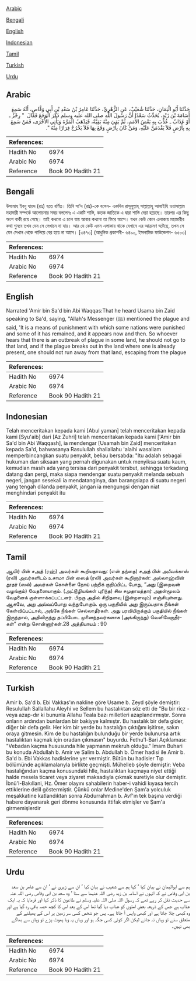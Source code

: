 [Arabic](#arabic)

[Bengali](#bengali)

[English](#english)

[Indonesian](#indonesian)

[Tamil](#tamil)

[Turkish](#turkish)

[Urdu](#urdu)

## Arabic


<div dir="rtl" lang="ar" style={{fontSize:'larger',backgroundColor:'#f8f9fa',padding:20}}>
حَدَّثَنَا أَبُو الْيَمَانِ، حَدَّثَنَا شُعَيْبٌ، عَنِ الزُّهْرِيِّ، حَدَّثَنَا عَامِرُ بْنُ سَعْدِ بْنِ أَبِي وَقَّاصٍ، أَنَّهُ سَمِعَ أُسَامَةَ بْنَ زَيْدٍ، يُحَدِّثُ سَعْدًا أَنَّ رَسُولَ اللَّهِ صلى الله عليه وسلم ذَكَرَ الْوَجَعَ فَقَالَ ‏ "‏ رِجْزٌ ـ أَوْ عَذَابٌ ـ عُذِّبَ بِهِ بَعْضُ الأُمَمِ، ثُمَّ بَقِيَ مِنْهُ بَقِيَّةٌ، فَيَذْهَبُ الْمَرَّةَ وَيَأْتِي الأُخْرَى، فَمَنْ سَمِعَ بِهِ بِأَرْضٍ فَلاَ يَقْدَمَنَّ عَلَيْهِ، وَمَنْ كَانَ بِأَرْضٍ وَقَعَ بِهَا فَلاَ يَخْرُجْ فِرَارًا مِنْهُ ‏"‏‏.‏
</div>
<div style={{backgroundColor:'#f8f9fa',padding:20, marginBottom: 10}}><table> <thead> <tr> <th>References:</th> <th></th> </tr> </thead> <tbody><tr><td>Hadith No</td><td>6974</td></tr><tr><td>Arabic No</td><td>6974</td></tr><tr><td>Reference</td><td>Book 90 Hadith 21</td></tr></tbody></table></div>

## Bengali


<div dir="ltr" lang="bn" style={{fontSize:'larger',backgroundColor:'#f8f9fa',padding:20}}>
উসামাহ ইবনু যায়দ (রাঃ) হতে বর্ণিত। তিনি সা‘দ (রাঃ)-কে বলেন- একদিন রাসূলুল্লাহ্ সাল্লাল্লাহু আলাইহি ওয়াসাল্লাম মহামারী সম্পর্কে আলোচনার সময় বললেনঃ এ একটি শাস্তি, কতক জাতিকে এ দ্বারা শাস্তি দেয়া হয়েছে। তারপর এর কিছু অংশ বাকী রয়ে গেছে। তাই কখনো এ চলে যায় আবার কখনো তা ফিরে আসে। যখন কেউ কোন এলাকায় মহামারীর কথা শুনবে তখন যেন সে সেখানে না যায়। আর যে কেউ এমন এলাকায় থাকে যেখানে এর আক্রমণ ঘটেছে, তখন সে যেন সেখান থেকে পালিয়ে বের হয়ে না আসে। [৩৪৭৩] (আধুনিক প্রকাশনী- ৬৪৯০, ইসলামিক ফাউন্ডেশন- ৬৫০৩)
</div>
<div style={{backgroundColor:'#f8f9fa',padding:20, marginBottom: 10}}><table> <thead> <tr> <th>References:</th> <th></th> </tr> </thead> <tbody><tr><td>Hadith No</td><td>6974</td></tr><tr><td>Arabic No</td><td>6974</td></tr><tr><td>Reference</td><td>Book 90 Hadith 21</td></tr></tbody></table></div>

## English


<div dir="ltr" lang="en" style={{fontSize:'larger',backgroundColor:'#f8f9fa',padding:20}}>
Narrated 'Amir bin Sa'd bin Abi Waqqas:That he heard Usama bin Zaid speaking to Sa'd, saying, "Allah's Messenger (ﷺ) mentioned the plague and said, 'It is a means of punishment with which some nations were punished and some of it has remained, and it appears now and then. So whoever hears that there is an outbreak of plague in some land, he should not go to that land, and if the plague breaks out in the land where one is already present, one should not run away from that land, escaping from the plague
</div>
<div style={{backgroundColor:'#f8f9fa',padding:20, marginBottom: 10}}><table> <thead> <tr> <th>References:</th> <th></th> </tr> </thead> <tbody><tr><td>Hadith No</td><td>6974</td></tr><tr><td>Arabic No</td><td>6974</td></tr><tr><td>Reference</td><td>Book 90 Hadith 21</td></tr></tbody></table></div>

## Indonesian


<div dir="ltr" lang="id" style={{fontSize:'larger',backgroundColor:'#f8f9fa',padding:20}}>
Telah menceritakan kepada kami [Abul yaman] telah menceritakan kepada kami [Syu'aib] dari [Az Zuhri] telah menceritakan kepada kami ['Amir bin Sa'd bin Abi Waqqash], ia mendengar [Usamah bin Zaid] menceritakan kepada Sa'd, bahwasanya Rasulullah shallallahu 'alaihi wasallam memperbincangkan suatu penyakit, beliau bersabda: "Itu adalah sebagai hukuman dan siksaan yang pernah digunakan untuk menyiksa suatu kaum, kemudian masih ada yang tersisa dari penyakit tersbut, sehingga terkadang datang dan pergi, maka siapa mendengar suatu penyakit melanda sebuah negeri, jangan sesekali ia mendatanginya, dan barangsiapa di suatu negeri yang tengah dilanda penyakit, jangan ia mengungsi dengan niat menghindari penyakit itu
</div>
<div style={{backgroundColor:'#f8f9fa',padding:20, marginBottom: 10}}><table> <thead> <tr> <th>References:</th> <th></th> </tr> </thead> <tbody><tr><td>Hadith No</td><td>6974</td></tr><tr><td>Arabic No</td><td>6974</td></tr><tr><td>Reference</td><td>Book 90 Hadith 21</td></tr></tbody></table></div>

## Tamil


<div dir="ltr" lang="ta" style={{fontSize:'larger',backgroundColor:'#f8f9fa',padding:20}}>
ஆமிர் பின் சஅத் (ரஹ்) அவர்கள் கூறியதாவது: (என் தந்தை) சஅத் பின் அபீவக்காஸ் (ரலி) அவர்களிடம் உசாமா பின் ஸைத் (ரலி) அவர்கள் கூறினார்கள்: அல்லாஹ்வின் தூதர் (ஸல்) அவர்கள் கொள்ளை நோய் பற்றிக் குறிப்பிட்ட போது, “அது (இறைவன் வழங்கும்) வேதனையாகும். (அட்டூழியங்கள் புரிந்த) சில சமுதாயத்தார் அதன்மூலம் வேதனைக் குள்ளாக்கப்பட்டனர். பிறகு அதில் சிறிதளவு (இன்றளவும்) எஞ்சியுள்ளது. ஆகவே, அது அவ்வப்போது வந்துபோகும். ஒரு பகுதியில் அது இருப்பதாக நீங்கள் கேள்விப்பட்டால், அங்கே நீங்கள் செல்லாதீர்கள். அது பரவியிருக்கும் பகுதியில் நீங்கள் இருந்தால், அதிலிருந்து தப்பியோட முனைந்தவர்களாக (அங்கிருந்து) வெளியேறாதீர்கள்” என்று சொன்னார்கள்.28 அத்தியாயம் : 90
</div>
<div style={{backgroundColor:'#f8f9fa',padding:20, marginBottom: 10}}><table> <thead> <tr> <th>References:</th> <th></th> </tr> </thead> <tbody><tr><td>Hadith No</td><td>6974</td></tr><tr><td>Arabic No</td><td>6974</td></tr><tr><td>Reference</td><td>Book 90 Hadith 21</td></tr></tbody></table></div>

## Turkish


<div dir="ltr" lang="tr" style={{fontSize:'larger',backgroundColor:'#f8f9fa',padding:20}}>
Amir b. Sa'd b. Ebi Vakkas'ın nakline göre Usame b. Zeyd şöyle demiştir: Resulullah Sallallahu Aleyhi ve Sellem bu hastalıktan söz etti de "Bu bir ricz -veya azap-dır ki bununla Allahu Teala bazı milletleri azaplandırmıştır. Sonra onların ardından bunlardan bir bakiyye kalmıştır. Bu hastalık bir defa gider, diğer bir defa gelir. Her kim bir yerde bu hastalığın çıktığını işitirse, sakın oraya gitmesin. Kim de bu hastalığın bulunduğu bir yerde bulunursa artık hastalıktan kaçmak için oradan çıkmasın" buyurdu. Fethu'l-Bari Açıklaması: "Vebadan kaçma hususunda hile yapmanın mekruh olduğu." İmam Buhari bu konuda Abdullah b. Amir ve Salim b. Abdullah b. Ömer hadisi ile Amir b. Sa'd b. Ebi Vakkas hadislerine yer vermiştir. Bütün bu hadisler Tıp bölümünde açıklamalarıyla birlikte geçmişti. Mühelleb şöyle demiştir: Veba hastalığından kaçma konusundaki hlle, hastalıktan kaçmaya niyet ettiği halde mesela ticaret veya ziyaret maksadıyla çıkmak suretiyle olur demiştir. İbnü'l-Bakıllani, Hz. Ömer olayını sahabilerin haber-i vahidi kıyasa tercih ettiklerine delil göstermiştir. Çünkü onlar Medine'den Şam'a yolculuk meşakkatine katlandıktan sonra Abdurrahman b. Avf'ın tek başına verdiği habere dayanarak geri dönme konusunda ittifak etmişler ve Şam'a girmemişlerdir
</div>
<div style={{backgroundColor:'#f8f9fa',padding:20, marginBottom: 10}}><table> <thead> <tr> <th>References:</th> <th></th> </tr> </thead> <tbody><tr><td>Hadith No</td><td>6974</td></tr><tr><td>Arabic No</td><td>6974</td></tr><tr><td>Reference</td><td>Book 90 Hadith 21</td></tr></tbody></table></div>

## Urdu


<div dir="rtl" lang="ur" style={{fontSize:'larger',backgroundColor:'#f8f9fa',padding:20}}>
ہم سے ابوالیمان نے بیان کیا ‘ کہا ہم سے شعیب نے بیان کیا ‘ ان سے زہری نے ‘ ان سے عامر بن سعد بن ابی وقاص نے کہ انہوں نے اسامہ بن زید رضی اللہ عنہما سے سنا ‘ وہ سعد بن ابی وقاص رضی اللہ عنہ سے حدیث نقل کر رہے تھے کہ رسول اللہ صلی اللہ علیہ وسلم نے طاعون کا ذکر کیا اور فرمایا کہ یہ ایک عذاب ہے جس کے ذریعہ بعض امتوں کو عذاب دیا گیا تھا اس کے بعد اس کا کچھ حصہ باقی رہ گیا ہے اور وہ کبھی چلا جاتا ہے اور کبھی واپس آ جاتا ہے۔ پس جو شخص کسی سر زمین پر اس کے پھیلنے کے متعلق سنے تو وہاں نہ جائے لیکن اگر کوئی کسی جگہ ہو اور وہاں یہ وبا پھوٹ پڑے تو وہاں سے بھاگے بھی نہیں۔
</div>
<div style={{backgroundColor:'#f8f9fa',padding:20, marginBottom: 10}}><table> <thead> <tr> <th>References:</th> <th></th> </tr> </thead> <tbody><tr><td>Hadith No</td><td>6974</td></tr><tr><td>Arabic No</td><td>6974</td></tr><tr><td>Reference</td><td>Book 90 Hadith 21</td></tr></tbody></table></div>